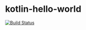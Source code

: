 # kotlin-hello-world
[![Build Status](https://travis-ci.org/tmct/kotlin-hello-world.svg?branch=master)](https://travis-ci.org/tmct/kotlin-hello-world)
